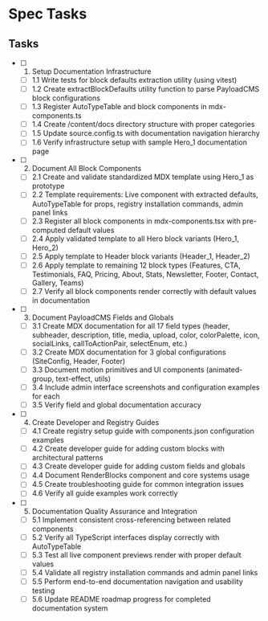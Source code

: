 # Spec Tasks

## Tasks

- [ ] 1. Setup Documentation Infrastructure
  - [ ] 1.1 Write tests for block defaults extraction utility (using vitest)
  - [ ] 1.2 Create extractBlockDefaults utility function to parse PayloadCMS block configurations
  - [ ] 1.3 Register AutoTypeTable and block components in mdx-components.ts
  - [ ] 1.4 Create /content/docs directory structure with proper categories
  - [ ] 1.5 Update source.config.ts with documentation navigation hierarchy
  - [ ] 1.6 Verify infrastructure setup with sample Hero_1 documentation page

- [ ] 2. Document All Block Components
  - [ ] 2.1 Create and validate standardized MDX template using Hero_1 as prototype
  - [ ] 2.2 Template requirements: Live component with extracted defaults, AutoTypeTable for props, registry installation commands, admin panel links
  - [ ] 2.3 Register all block components in mdx-components.tsx with pre-computed default values
  - [ ] 2.4 Apply validated template to all Hero block variants (Hero_1, Hero_2)
  - [ ] 2.5 Apply template to Header block variants (Header_1, Header_2)
  - [ ] 2.6 Apply template to remaining 12 block types (Features, CTA, Testimonials, FAQ, Pricing, About, Stats, Newsletter, Footer, Contact, Gallery, Teams)
  - [ ] 2.7 Verify all block components render correctly with default values in documentation

- [ ] 3. Document PayloadCMS Fields and Globals
  - [ ] 3.1 Create MDX documentation for all 17 field types (header, subheader, description, title, media, upload, color, colorPalette, icon, socialLinks, callToActionPair, selectEnum, etc.)
  - [ ] 3.2 Create MDX documentation for 3 global configurations (SiteConfig, Header, Footer)
  - [ ] 3.3 Document motion primitives and UI components (animated-group, text-effect, utils)
  - [ ] 3.4 Include admin interface screenshots and configuration examples for each
  - [ ] 3.5 Verify field and global documentation accuracy

- [ ] 4. Create Developer and Registry Guides
  - [ ] 4.1 Create registry setup guide with components.json configuration examples
  - [ ] 4.2 Create developer guide for adding custom blocks with architectural patterns
  - [ ] 4.3 Create developer guide for adding custom fields and globals
  - [ ] 4.4 Document RenderBlocks component and core systems usage
  - [ ] 4.5 Create troubleshooting guide for common integration issues
  - [ ] 4.6 Verify all guide examples work correctly

- [ ] 5. Documentation Quality Assurance and Integration
  - [ ] 5.1 Implement consistent cross-referencing between related components
  - [ ] 5.2 Verify all TypeScript interfaces display correctly with AutoTypeTable
  - [ ] 5.3 Test all live component previews render with proper default values
  - [ ] 5.4 Validate all registry installation commands and admin panel links
  - [ ] 5.5 Perform end-to-end documentation navigation and usability testing
  - [ ] 5.6 Update README roadmap progress for completed documentation system

